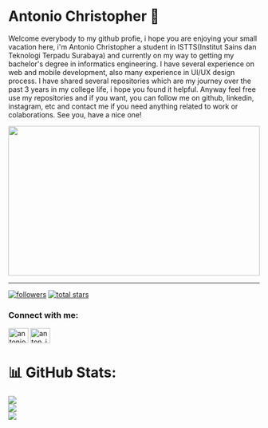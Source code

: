 <h1>Antonio Christopher 🤘</h1>
<p>Welcome everybody to my github profie, i hope you are enjoying your small vacation here, i'm Antonio Christopher a student in ISTTS(Institut Sains dan Teknologi Terpadu Surabaya) and currently on my way to getting my bachelor's degree in informatics engineering. I have several experience on web and mobile development, also many experience in UI/UX design process. I have shared several repositories which are my journey over the past 3 years in my college life, i hope you found it helpful. Anyway feel free use my repositories and if you want, you can follow me on github, linkedin, instagram, etc and contact me if you need anything related to work or colaborations. See you, have a nice one!</p>
<img src="https://media.tenor.com/V6BlTNHiHiAAAAAC/lofi-hiphop.gif" width="100%" height="300" style="object-fit: cover;"> </img>
<hr>
<p align="left">
      <a href="https://github.com/AntonioCR11?tab=followers">
         <img alt="followers" title="Follow me on Github" src="https://custom-icon-badges.demolab.com/github/followers/AntonioCR11?color=236ad3&labelColor=1155ba&style=for-the-badge&logo=person-add&label=Follow&logoColor=white"/></a>
      <a href="https://github.com/AntonioCR11?tab=repositories&sort=stargazers">
         <img alt="total stars" title="Total stars on GitHub" src="https://custom-icon-badges.demolab.com/github/stars/AntonioCR11?color=55960c&style=for-the-badge&labelColor=488207&logo=star"/></a>
   </p>

<h3 align="left">Connect with me:</h3>
<p align="left">
<a href="https://linkedin.com/in/antonio christopher" target="blank"><img align="center" src="https://raw.githubusercontent.com/rahuldkjain/github-profile-readme-generator/master/src/images/icons/Social/linked-in-alt.svg" alt="antonio christopher" height="30" width="40" /></a>
<a href="https://instagram.com/anton_io11" target="blank"><img align="center" src="https://raw.githubusercontent.com/rahuldkjain/github-profile-readme-generator/master/src/images/icons/Social/instagram.svg" alt="anton_io11" height="30" width="40" /></a>
</p>

# 📊 GitHub Stats:
![](https://github-readme-stats.vercel.app/api?username=AntonioCR11&theme=dark&hide_border=false&include_all_commits=true&count_private=false)<br/>
![](https://github-readme-streak-stats.herokuapp.com/?user=AntonioCR11&theme=dark&hide_border=false)<br/>
![](https://github-readme-stats.vercel.app/api/top-langs/?username=AntonioCR11&theme=dark&hide_border=false&include_all_commits=true&count_private=false&layout=compact)


